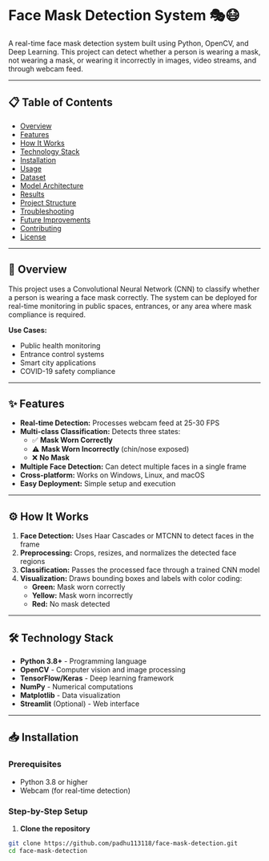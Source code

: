 # Face Mask Detection System 🎭😷

A real-time face mask detection system built using Python, OpenCV, and Deep Learning. This project can detect whether a person is wearing a mask, not wearing a mask, or wearing it incorrectly in images, video streams, and through webcam feed.



---

## 📋 Table of Contents

- [Overview](#overview)
- [Features](#features)
- [How It Works](#how-it-works)
- [Technology Stack](#technology-stack)
- [Installation](#installation)
- [Usage](#usage)
- [Dataset](#dataset)
- [Model Architecture](#model-architecture)
- [Results](#results)
- [Project Structure](#project-structure)
- [Troubleshooting](#troubleshooting)
- [Future Improvements](#future-improvements)
- [Contributing](#contributing)
- [License](#license)

---

## 🧠 Overview

This project uses a Convolutional Neural Network (CNN) to classify whether a person is wearing a face mask correctly. The system can be deployed for real-time monitoring in public spaces, entrances, or any area where mask compliance is required.

**Use Cases:**
- Public health monitoring
- Entrance control systems
- Smart city applications
- COVID-19 safety compliance

---

## ✨ Features

- **Real-time Detection:** Processes webcam feed at 25-30 FPS
- **Multi-class Classification:** Detects three states:
  - ✅ **Mask Worn Correctly**
  - ⚠️ **Mask Worn Incorrectly** (chin/nose exposed)
  - ❌ **No Mask**
- **Multiple Face Detection:** Can detect multiple faces in a single frame
- **Cross-platform:** Works on Windows, Linux, and macOS
- **Easy Deployment:** Simple setup and execution

---

## ⚙️ How It Works

1. **Face Detection:** Uses Haar Cascades or MTCNN to detect faces in the frame
2. **Preprocessing:** Crops, resizes, and normalizes the detected face regions
3. **Classification:** Passes the processed face through a trained CNN model
4. **Visualization:** Draws bounding boxes and labels with color coding:
   - **Green:** Mask worn correctly
   - **Yellow:** Mask worn incorrectly  
   - **Red:** No mask detected

---

## 🛠 Technology Stack

- **Python 3.8+** - Programming language
- **OpenCV** - Computer vision and image processing
- **TensorFlow/Keras** - Deep learning framework
- **NumPy** - Numerical computations
- **Matplotlib** - Data visualization
- **Streamlit** (Optional) - Web interface

---

## 📥 Installation

### Prerequisites
- Python 3.8 or higher
- Webcam (for real-time detection)

### Step-by-Step Setup

1. **Clone the repository**
```bash
git clone https://github.com/padhu113118/face-mask-detection.git
cd face-mask-detection



